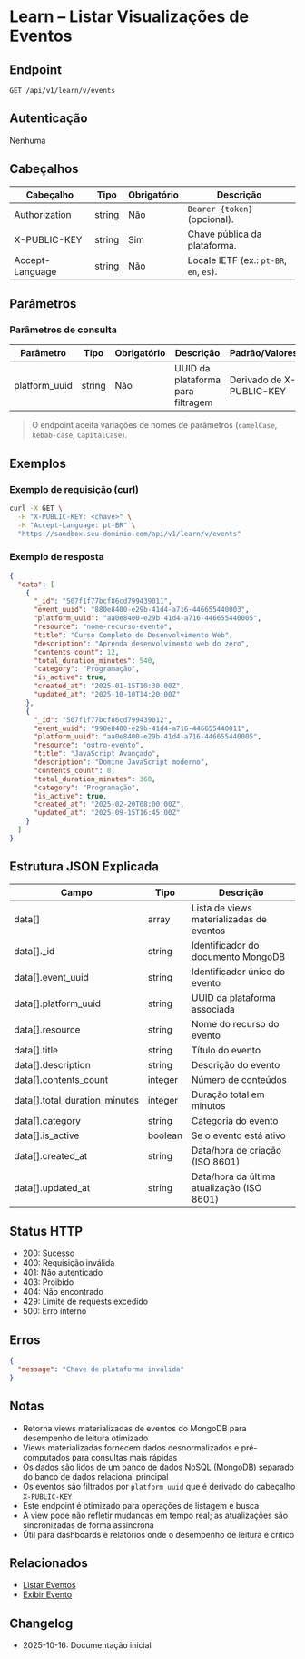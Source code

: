# Learn – Listar Visualizações de Eventos

## Endpoint

```
GET /api/v1/learn/v/events
```

## Autenticação

Nenhuma

## Cabeçalhos

| Cabeçalho       | Tipo   | Obrigatório | Descrição |
| --------------- | ------ | ----------- | --------- |
| Authorization   | string | Não         | `Bearer {token}` (opcional). |
| X-PUBLIC-KEY    | string | Sim         | Chave pública da plataforma. |
| Accept-Language | string | Não         | Locale IETF (ex.: `pt-BR`, `en`, `es`). |

## Parâmetros

### Parâmetros de consulta

| Parâmetro      | Tipo   | Obrigatório | Descrição | Padrão/Valores |
| -------------- | ------ | ----------- | --------- | -------------- |
| platform_uuid  | string | Não         | UUID da plataforma para filtragem | Derivado de X-PUBLIC-KEY |

> O endpoint aceita variações de nomes de parâmetros (`camelCase`, `kebab-case`, `CapitalCase`).

## Exemplos

### Exemplo de requisição (curl)

```bash
curl -X GET \
  -H "X-PUBLIC-KEY: <chave>" \
  -H "Accept-Language: pt-BR" \
  "https://sandbox.seu-dominio.com/api/v1/learn/v/events"
```

### Exemplo de resposta

```json
{
  "data": [
    {
      "_id": "507f1f77bcf86cd799439011",
      "event_uuid": "880e8400-e29b-41d4-a716-446655440003",
      "platform_uuid": "aa0e8400-e29b-41d4-a716-446655440005",
      "resource": "nome-recurso-evento",
      "title": "Curso Completo de Desenvolvimento Web",
      "description": "Aprenda desenvolvimento web do zero",
      "contents_count": 12,
      "total_duration_minutes": 540,
      "category": "Programação",
      "is_active": true,
      "created_at": "2025-01-15T10:30:00Z",
      "updated_at": "2025-10-10T14:20:00Z"
    },
    {
      "_id": "507f1f77bcf86cd799439012",
      "event_uuid": "990e8400-e29b-41d4-a716-446655440011",
      "platform_uuid": "aa0e8400-e29b-41d4-a716-446655440005",
      "resource": "outro-evento",
      "title": "JavaScript Avançado",
      "description": "Domine JavaScript moderno",
      "contents_count": 8,
      "total_duration_minutes": 360,
      "category": "Programação",
      "is_active": true,
      "created_at": "2025-02-20T08:00:00Z",
      "updated_at": "2025-09-15T16:45:00Z"
    }
  ]
}
```

## Estrutura JSON Explicada

| Campo                       | Tipo    | Descrição |
| --------------------------- | ------- | --------- |
| data[]                      | array   | Lista de views materializadas de eventos |
| data[]._id                  | string  | Identificador do documento MongoDB |
| data[].event_uuid           | string  | Identificador único do evento |
| data[].platform_uuid        | string  | UUID da plataforma associada |
| data[].resource             | string  | Nome do recurso do evento |
| data[].title                | string  | Título do evento |
| data[].description          | string  | Descrição do evento |
| data[].contents_count       | integer | Número de conteúdos |
| data[].total_duration_minutes | integer | Duração total em minutos |
| data[].category             | string  | Categoria do evento |
| data[].is_active            | boolean | Se o evento está ativo |
| data[].created_at           | string  | Data/hora de criação (ISO 8601) |
| data[].updated_at           | string  | Data/hora da última atualização (ISO 8601) |

## Status HTTP

- 200: Sucesso
- 400: Requisição inválida
- 401: Não autenticado
- 403: Proibido
- 404: Não encontrado
- 429: Limite de requests excedido
- 500: Erro interno

## Erros

```json
{
  "message": "Chave de plataforma inválida"
}
```

## Notas

- Retorna views materializadas de eventos do MongoDB para desempenho de leitura otimizado
- Views materializadas fornecem dados desnormalizados e pré-computados para consultas mais rápidas
- Os dados são lidos de um banco de dados NoSQL (MongoDB) separado do banco de dados relacional principal
- Os eventos são filtrados por `platform_uuid` que é derivado do cabeçalho `X-PUBLIC-KEY`
- Este endpoint é otimizado para operações de listagem e busca
- A view pode não refletir mudanças em tempo real; as atualizações são sincronizadas de forma assíncrona
- Útil para dashboards e relatórios onde o desempenho de leitura é crítico

## Relacionados

- [Listar Eventos](./EventIndex.md)
- [Exibir Evento](./EventShow.md)

## Changelog

- 2025-10-16: Documentação inicial
